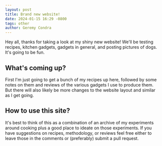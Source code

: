 ```yaml
---
layout: post
title: Brand new website!
date: 2024-01-15 16:29 -0800
tags: other
author: Geremy Condra
---
```


Hey all, thanks for taking a look at my shiny new website! We'll be testing recipes, kitchen gadgets, gadgets in general, and posting pictures of dogs. It's going to be fun.

## What's coming up?

First I'm just going to get a bunch of my recipes up here, followed by some notes on them and reviews of the various gadgets I use to produce them. But there will also likely be more changes to the website layout and similar as I get going.

## How to use this site?

It's best to think of this as a combination of an archive of my experiments around cooking plus a good place to ideate on those experiments. If you have suggestions on recipes, methodology, or reviews feel free either to leave those in the comments or (preferably) submit a pull request.
